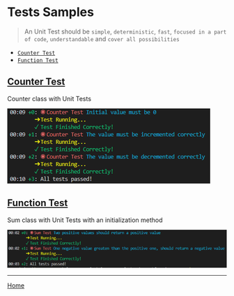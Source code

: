# Tests Samples
> An Unit Test should be `simple`, `deterministic`, `fast`, `focused in a part of code`, `understandable` and `cover all possibilities`

- [`Counter Test`](#counter_test)
- [`Function Test`](#function_test)


## <a name="counter_test"></a>[**Counter Test**](tests/class_test/test/counter_test.dart)
Counter class with Unit Tests

![Flutter macOS Sample - Counter Test](images/test/class_test.png)


## <a name="function_test"></a>[**Function Test**](tests/function_test/test/sum_test.dart)
Sum class with Unit Tests with an initialization method

![Flutter macOS Sample - Sum Test](images/test/function_test.png)


---
[Home](../README.md)

